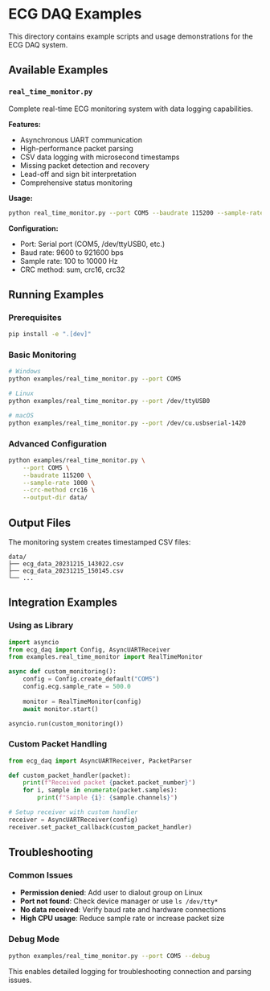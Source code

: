 # ECG DAQ Examples

This directory contains example scripts and usage demonstrations for the ECG DAQ system.

## Available Examples

### `real_time_monitor.py`
Complete real-time ECG monitoring system with data logging capabilities.

**Features:**
- Asynchronous UART communication
- High-performance packet parsing
- CSV data logging with microsecond timestamps
- Missing packet detection and recovery
- Lead-off and sign bit interpretation
- Comprehensive status monitoring

**Usage:**
```bash
python real_time_monitor.py --port COM5 --baudrate 115200 --sample-rate 500
```

**Configuration:**
- Port: Serial port (COM5, /dev/ttyUSB0, etc.)
- Baud rate: 9600 to 921600 bps
- Sample rate: 100 to 10000 Hz
- CRC method: sum, crc16, crc32

## Running Examples

### Prerequisites
```bash
pip install -e ".[dev]"
```

### Basic Monitoring
```bash
# Windows
python examples/real_time_monitor.py --port COM5

# Linux
python examples/real_time_monitor.py --port /dev/ttyUSB0

# macOS
python examples/real_time_monitor.py --port /dev/cu.usbserial-1420
```

### Advanced Configuration
```bash
python examples/real_time_monitor.py \
    --port COM5 \
    --baudrate 115200 \
    --sample-rate 1000 \
    --crc-method crc16 \
    --output-dir data/
```

## Output Files

The monitoring system creates timestamped CSV files:
```
data/
├── ecg_data_20231215_143022.csv
├── ecg_data_20231215_150145.csv
└── ...
```

## Integration Examples

### Using as Library
```python
import asyncio
from ecg_daq import Config, AsyncUARTReceiver
from examples.real_time_monitor import RealTimeMonitor

async def custom_monitoring():
    config = Config.create_default("COM5")
    config.ecg.sample_rate = 500.0
    
    monitor = RealTimeMonitor(config)
    await monitor.start()

asyncio.run(custom_monitoring())
```

### Custom Packet Handling
```python
from ecg_daq import AsyncUARTReceiver, PacketParser

def custom_packet_handler(packet):
    print(f"Received packet {packet.packet_number}")
    for i, sample in enumerate(packet.samples):
        print(f"Sample {i}: {sample.channels}")

# Setup receiver with custom handler
receiver = AsyncUARTReceiver(config)
receiver.set_packet_callback(custom_packet_handler)
```

## Troubleshooting

### Common Issues
- **Permission denied**: Add user to dialout group on Linux
- **Port not found**: Check device manager or use `ls /dev/tty*`
- **No data received**: Verify baud rate and hardware connections
- **High CPU usage**: Reduce sample rate or increase packet size

### Debug Mode
```bash
python examples/real_time_monitor.py --port COM5 --debug
```

This enables detailed logging for troubleshooting connection and parsing issues.
